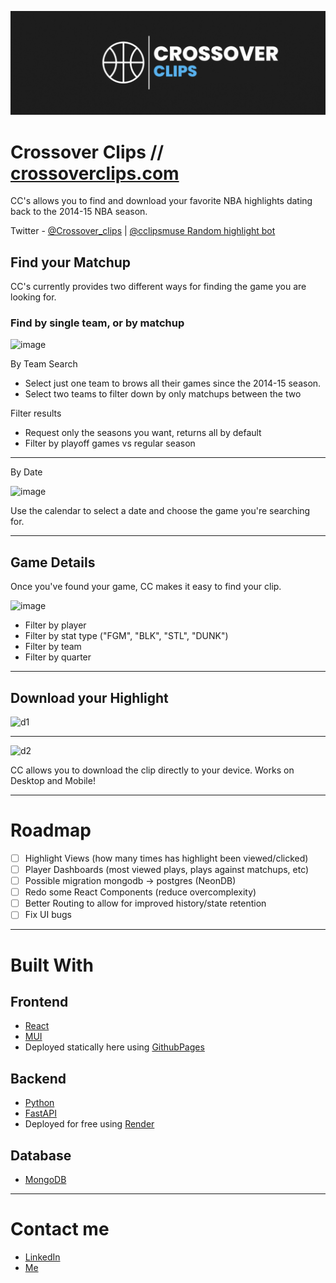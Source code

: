 
<a name="readme-top"></a>

  <a href="https://github.com/othneildrew/Best-README-Template">
    <img src="frontend/nba-frontend/src/static/cc2static.png" alt="Logo" >
  </a>

# Crossover Clips // [crossoverclips.com](https://crossoverclips.com)

CC's allows you to find and download your favorite NBA highlights dating back to the 2014-15 NBA season.

Twitter - [@Crossover_clips](https://twitter.com/crossover_clips) | [@cclipsmuse Random highlight bot](https://twitter.com/cclipsmuse)

## Find your Matchup

CC's currently provides two different ways for finding the game you are looking for.

### Find by single team, or by matchup
![image](https://github.com/sjdefran1/highlight_maker/assets/72476187/0de11649-dd13-4e89-b05c-3d63cc67c69b)

By Team Search

- Select just one team to brows all their games since the 2014-15 season.
- Select two teams to filter down by only matchups between the two

Filter results

- Request only the seasons you want, returns all by default
- Filter by playoff games vs regular season

---

By Date

![image](https://github.com/sjdefran1/highlight_maker/assets/72476187/83074cbb-1926-4d65-a1fc-11d03cc67ca1)

Use the calendar to select a date and choose the game you're searching for.


---

## Game Details

Once you've found your game, CC makes it easy to find your clip.

![image](https://github.com/sjdefran1/highlight_maker/assets/72476187/6097c624-6b91-4da2-854a-2129ef8f8436)


- Filter by player
- Filter by stat type ("FGM", "BLK", "STL", "DUNK")
- Filter by team
- Filter by quarter

---

## Download your Highlight
![d1](https://github.com/sjdefran1/highlight_maker/assets/72476187/d6db69f2-a9b2-4192-b469-2b90dce42f3b)

---

![d2](https://github.com/sjdefran1/highlight_maker/assets/72476187/7a423cab-4c78-4fec-ba96-4548aaaee825)

CC allows you to download the clip directly to your device. Works on Desktop and Mobile!

---
# Roadmap
- [ ] Highlight Views (how many times has highlight been viewed/clicked)
- [ ] Player Dashboards (most viewed plays, plays against matchups, etc)
- [ ] Possible migration mongodb -> postgres (NeonDB)
- [ ] Redo some React Components (reduce overcomplexity)
- [ ] Better Routing to allow for improved history/state retention
- [ ] Fix UI bugs
---

# Built With

## Frontend

- [React](https://react.dev/)
- [MUI](https://mui.com/)
- Deployed statically here using [GithubPages](https://pages.github.com/)

## Backend

- [Python](https://www.python.org/)
- [FastAPI](https://fastapi.tiangolo.com/)
- Deployed for free using [Render](https://render.com/)
  
## Database

- [MongoDB](https://www.mongodb.com/docs/)

---

# Contact me

- [LinkedIn](https://www.linkedin.com/in/sam-defrancisco-4373361b3/)
- [Me](https://sjdefran.com)
